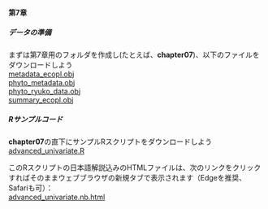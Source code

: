 #### 第7章
##### データの準備
まずは第7章用のフォルダを作成し(たとえば、<b>chapter07</b>)、以下のファイルをダウンロードしよう<br>
[metadata_ecopl.obj](../Robj/metadata_ecopl.obj)<br>
[phyto_metadata.obj](../Robj/phyto_metadata.obj)<br>
[phyto_ryuko_data.obj](../Robj/phyto_ryuko_data.obj)<br>
[summary_ecopl.obj](../Robj/summary_ecopl.obj)<br>


##### Rサンプルコード
<b>chapter07</b>の直下にサンプルRスクリプトをダウンロードしよう<br>
[advanced_univariate.R](./advanced_univariate.R)<br>

このRスクリプトの日本語解説込みのHTMLファイルは、次のリンクをクリックすればそのままウェブブラウザの新規タブで表示されます（Edgeを推奨、Safariも可）：<br>
<a href="./advanced_univariate.nb.html" target="_blank" rel="noopener noreferrer">advanced_univariate.nb.html</a><br>
